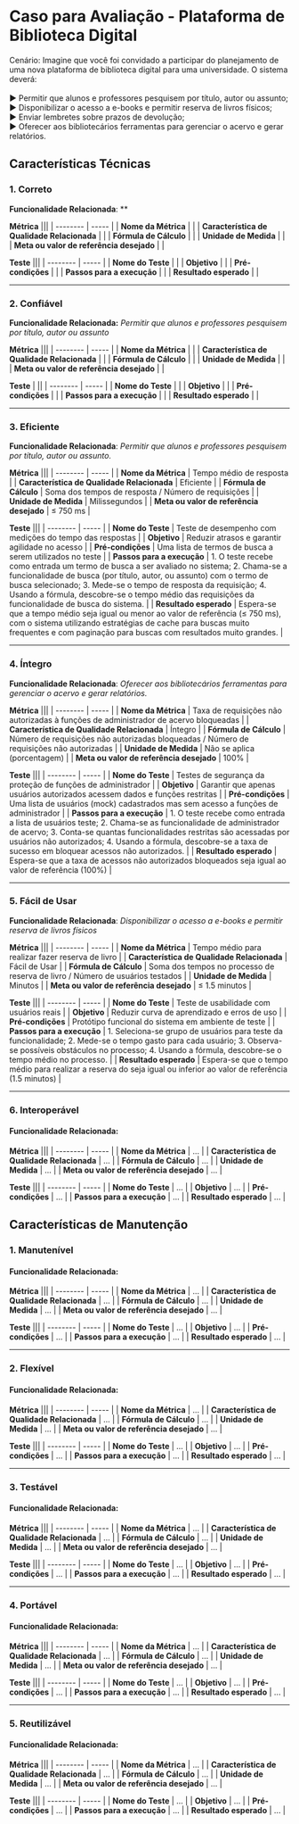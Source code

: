 # Caso para Avaliação - Plataforma de Biblioteca Digital

Cenário: Imagine que você foi convidado a participar do
planejamento de uma nova plataforma de biblioteca digital
para uma universidade. O sistema deverá:
<br><br>
▶ Permitir que alunos e professores pesquisem por título,
autor ou assunto;
<br>
▶ Disponibilizar o acesso a e-books e permitir reserva de
livros físicos;
<br>
▶ Enviar lembretes sobre prazos de devolução;
<br>
▶ Oferecer aos bibliotecários ferramentas para gerenciar o
acervo e gerar relatórios.


## Características Técnicas

### 1. Correto

**Funcionalidade Relacionada**:  **
 
**Métrica**
 |||
| -------- | ----- |
| **Nome da Métrica** |  |
| **Característica de Qualidade Relacionada** |  |
| **Fórmula de Cálculo** |  |
| **Unidade de Medida** |  |
| **Meta ou valor de referência desejado** |  |

**Teste**
 |||
| -------- | ----- |
| **Nome do Teste** |  |
| **Objetivo** |  |
| **Pré-condições** |  |
| **Passos para a execução** |  |
| **Resultado esperado** |  |

---
### 2. Confiável

**Funcionalidade Relacionada:** *Permitir que alunos e professores pesquisem por título, autor ou assunto*
 
**Métrica**
 |||
| -------- | ----- |
| **Nome da Métrica** |  |
| **Característica de Qualidade Relacionada** |  |
| **Fórmula de Cálculo** |  |
| **Unidade de Medida** |  |
| **Meta ou valor de referência desejado** |  |

**Teste**
 |  ||
| -------- | ----- |
| **Nome do Teste** |  |
| **Objetivo** |  |
| **Pré-condições** |  |
| **Passos para a execução** |  |
| **Resultado esperado** |  |

---
### 3. Eficiente

**Funcionalidade Relacionada**: *Permitir que alunos e professores pesquisem por título, autor ou assunto.*
 
**Métrica**
 |||
| -------- | ----- |
| **Nome da Métrica** | Tempo médio de resposta |
| **Característica de Qualidade Relacionada** | Eficiente |
| **Fórmula de Cálculo** | Soma dos tempos de resposta / Número de requisições |
| **Unidade de Medida** | Milissegundos |
| **Meta ou valor de referência desejado** | ≤ 750 ms |

**Teste**
 |||
| -------- | ----- |
| **Nome do Teste** | Teste de desempenho com medições do tempo das respostas |
| **Objetivo** | Reduzir atrasos e garantir agilidade no acesso |
| **Pré-condições** | Uma lista de termos de busca a serem utilizados no teste |
| **Passos para a execução** | 1. O teste recebe como entrada um termo de busca a ser avaliado no sistema; 2. Chama-se a funcionalidade de busca (por título, autor, ou assunto) com o termo de busca selecionado; 3. Mede-se o tempo de resposta da requisição; 4. Usando a fórmula, descobre-se o tempo médio das requisições da funcionalidade de busca do sistema. |
| **Resultado esperado** | Espera-se que a tempo médio seja igual ou menor ao valor de referência (≤ 750 ms), com o sistema utilizando estratégias de cache para buscas muito frequentes e com paginação para buscas com resultados muito grandes. |

---
### 4. Íntegro

**Funcionalidade Relacionada**: *Oferecer aos bibliotecários ferramentas para gerenciar o acervo e gerar relatórios.*

**Métrica**
 |||
| -------- | ----- |
| **Nome da Métrica** | Taxa de requisições não autorizadas à funções de administrador de acervo bloqueadas  |
| **Característica de Qualidade Relacionada** | Íntegro |
| **Fórmula de Cálculo** | Número de requisições não autorizadas bloqueadas / Número de requisições não autorizadas |
| **Unidade de Medida** | Não se aplica (porcentagem) |
| **Meta ou valor de referência desejado** | 100% |

**Teste**
 |||
| -------- | ----- |
| **Nome do Teste** | Testes de segurança da proteção de funções de administrador |
| **Objetivo** | Garantir que apenas usuários autorizados acessem dados e funções restritas |
| **Pré-condições** | Uma lista de usuários (mock) cadastrados mas sem acesso a funções de administrador |
| **Passos para a execução** | 1. O teste recebe como entrada a lista de usuários teste; 2. Chama-se as funcionalidade de administrador de acervo; 3. Conta-se quantas funcionalidades restritas são acessadas por usuários não autorizados; 4. Usando a fórmula, descobre-se a taxa de sucesso em bloquear acessos não autorizados. |
| **Resultado esperado** | Espera-se que a taxa de acessos não autorizados bloqueados seja igual ao valor de referência (100%) |

---
### 5. Fácil de Usar

**Funcionalidade Relacionada**: *Disponibilizar o acesso a e-books e permitir reserva de livros físicos*

**Métrica**
 |||
| -------- | ----- |
| **Nome da Métrica** | Tempo médio para realizar fazer reserva de livro |
| **Característica de Qualidade Relacionada** | Fácil de Usar |
| **Fórmula de Cálculo** | Soma dos tempos no processo de reserva de livro / Número de usuários testados |
| **Unidade de Medida** | Minutos |
| **Meta ou valor de referência desejado** | ≤ 1.5 minutos |

**Teste**
 |||
| -------- | ----- |
| **Nome do Teste** | Teste de usabilidade com usuários reais |
| **Objetivo** | Reduzir curva de aprendizado e erros de uso |
| **Pré-condições** | Protótipo funcional do sistema em ambiente de teste |
| **Passos para a execução** | 1. Seleciona-se grupo de usuários para teste da funcionalidade; 2. Mede-se o tempo gasto para cada usuário; 3. Observa-se possíveis obstáculos no processo; 4. Usando a fórmula, descobre-se o tempo médio no processo. |
| **Resultado esperado** | Espera-se que o tempo médio para realizar a reserva do seja igual ou inferior ao valor de referência (1.5 minutos) |

---
### 6. Interoperável

#### Funcionalidade Relacionada: 
 
**Métrica**
 |||
| -------- | ----- |
| **Nome da Métrica** | ... |
| **Característica de Qualidade Relacionada** | ... |
| **Fórmula de Cálculo** | ... |
| **Unidade de Medida** | ... |
| **Meta ou valor de referência desejado** | ... |

**Teste**
 |||
| -------- | ----- |
| **Nome do Teste** | ... |
| **Objetivo** | ... |
| **Pré-condições** | ... |
| **Passos para a execução** | ... |
| **Resultado esperado** | ... |

## Características de Manutenção

### 1. Manutenível

#### Funcionalidade Relacionada: 
 
**Métrica**
 |||
| -------- | ----- |
| **Nome da Métrica** | ... |
| **Característica de Qualidade Relacionada** | ... |
| **Fórmula de Cálculo** | ... |
| **Unidade de Medida** | ... |
| **Meta ou valor de referência desejado** | ... |

**Teste**
 |||
| -------- | ----- |
| **Nome do Teste** | ... |
| **Objetivo** | ... |
| **Pré-condições** | ... |
| **Passos para a execução** | ... |
| **Resultado esperado** | ... |

---
### 2. Flexível

#### Funcionalidade Relacionada: 
 
**Métrica**
 |||
| -------- | ----- |
| **Nome da Métrica** | ... |
| **Característica de Qualidade Relacionada** | ... |
| **Fórmula de Cálculo** | ... |
| **Unidade de Medida** | ... |
| **Meta ou valor de referência desejado** | ... |

**Teste**
 |||
| -------- | ----- |
| **Nome do Teste** | ... |
| **Objetivo** | ... |
| **Pré-condições** | ... |
| **Passos para a execução** | ... |
| **Resultado esperado** | ... |

---
### 3. Testável

#### Funcionalidade Relacionada: 
 
**Métrica**
 |||
| -------- | ----- |
| **Nome da Métrica** | ... |
| **Característica de Qualidade Relacionada** | ... |
| **Fórmula de Cálculo** | ... |
| **Unidade de Medida** | ... |
| **Meta ou valor de referência desejado** | ... |

**Teste**
 |||
| -------- | ----- |
| **Nome do Teste** | ... |
| **Objetivo** | ... |
| **Pré-condições** | ... |
| **Passos para a execução** | ... |
| **Resultado esperado** | ... |

---
### 4. Portável

#### Funcionalidade Relacionada: 
 
**Métrica**
 |||
| -------- | ----- |
| **Nome da Métrica** | ... |
| **Característica de Qualidade Relacionada** | ... |
| **Fórmula de Cálculo** | ... |
| **Unidade de Medida** | ... |
| **Meta ou valor de referência desejado** | ... |

**Teste**
 |||
| -------- | ----- |
| **Nome do Teste** | ... |
| **Objetivo** | ... |
| **Pré-condições** | ... |
| **Passos para a execução** | ... |
| **Resultado esperado** | ... |

---
### 5. Reutilizável

#### Funcionalidade Relacionada: 
 
**Métrica**
 |||
| -------- | ----- |
| **Nome da Métrica** | ... |
| **Característica de Qualidade Relacionada** | ... |
| **Fórmula de Cálculo** | ... |
| **Unidade de Medida** | ... |
| **Meta ou valor de referência desejado** | ... |

**Teste**
 |||
| -------- | ----- |
| **Nome do Teste** | ... |
| **Objetivo** | ... |
| **Pré-condições** | ... |
| **Passos para a execução** | ... |
| **Resultado esperado** | ... |
